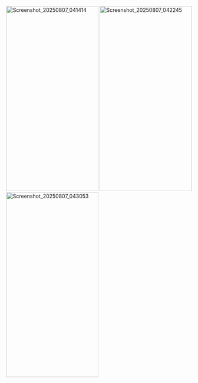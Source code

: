 <img width="250" height="500" alt="Screenshot_20250807_041414" src="https://github.com/user-attachments/assets/e8d562d4-1be3-4cb6-ac31-c70e3bc3a968" />
<img width="250" height="500" alt="Screenshot_20250807_042245" src="https://github.com/user-attachments/assets/20d35eff-998b-4475-9d83-e90267e3692e" />
<img width="250" height="500" alt="Screenshot_20250807_043053" src="https://github.com/user-attachments/assets/54f8c510-33dc-43c2-9422-df96415bdad7" />


